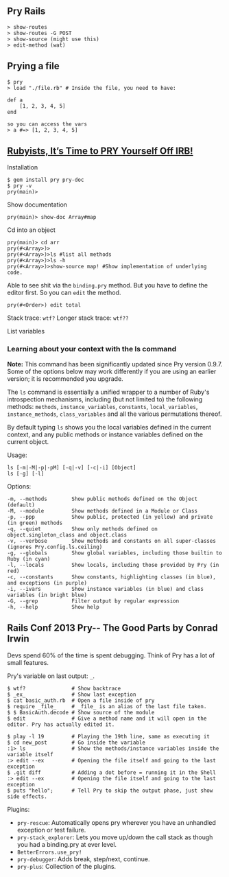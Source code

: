 
## Pry Rails

    > show-routes
    > show-routes -G POST
    > show-source (might use this)
    > edit-method (wat)

## Prying a file

    $ pry
    > load "./file.rb" # Inside the file, you need to have:

    def a
        [1, 2, 3, 4, 5]
    end

    so you can access the vars
    > a #=> [1, 2, 3, 4, 5]


## [Rubyists, It’s Time to PRY Yourself Off IRB!](http://www.sitepoint.com/rubyists-time-pry-irb/)

Installation

    $ gem install pry pry-doc
    $ pry -v
    pry(main)>

Show documentation

    pry(main)> show-doc Array#map

Cd into an object

    pry(main)> cd arr
    pry(#<Array>)>
    pry(#<Array>)>ls #list all methods
    pry(#<Array>)>ls -h
    pry(#<Array>)>show-source map! #Show implementation of underlying code.

Able to see shit via the `binding.pry` method. But you have to define the editor first. So you can `edit` the method.

    pry(#<Order>) edit total

Stack trace: `wtf?` Longer stack trace: `wtf??`

List variables

### Learning about your context with the ls command

**Note:** This command has been significantly updated since Pry version 0.9.7. Some of the options below may work differently if you are using an earlier version; it is recommended you upgrade.

The `ls` command is essentially a unified wrapper to a number of Ruby's introspection mechanisms, including (but not limited to) the following methods: `methods`, `instance_variables`, `constants`, `local_variables`, `instance_methods`, `class_variables` and all the various permutations thereof.

By default typing `ls` shows you the local variables defined in the current context, and any public methods or instance variables defined on the current object.

Usage:

    ls [-m|-M|-p|-pM] [-q|-v] [-c|-i] [Object]
    ls [-g] [-l]

Options:

    -m, --methods        Show public methods defined on the Object (default)
    -M, --module         Show methods defined in a Module or Class
    -p, --ppp            Show public, protected (in yellow) and private (in green) methods
    -q, --quiet          Show only methods defined on object.singleton_class and object.class
    -v, --verbose        Show methods and constants on all super-classes (ignores Pry.config.ls.ceiling)
    -g, --globals        Show global variables, including those builtin to Ruby (in cyan)
    -l, --locals         Show locals, including those provided by Pry (in red)
    -c, --constants      Show constants, highlighting classes (in blue), and exceptions (in purple)
    -i, --ivars          Show instance variables (in blue) and class variables (in bright blue)
    -G, --grep           Filter output by regular expression
    -h, --help           Show help

## Rails Conf 2013 Pry-- The Good Parts by Conrad Irwin

Devs spend 60% of the time is spent debugging. Think of Pry has a lot of small features.

Pry's variable on last output: `_`.

    $ wtf?               # Show backtrace
    $ _ex_               # Show last exception
    $ cat basic_auth.rb  # Open a file inside of pry
    $ require _file_     # _file_ is an alias of the last file taken.
    $ $ BasicAuth.decode # Show source of the module
    $ edit               # Give a method name and it will open in the editor. Pry has actually edited it.

    $ play -l 19         # Playing the 19th line, same as executing it
    $ cd new_post        # Go inside the variable
    :1> ls               # Show the methods/instance variables inside the variable itself
    :> edit --ex         # Opening the file itself and going to the last exception
    $ .git diff          # Adding a dot before = running it in the Shell
    :> edit --ex         # Opening the file itself and going to the last exception
    $ puts "hello";      # Tell Pry to skip the output phase, just show side effects.

Plugins:

- `pry-rescue`: Automatically opens pry wherever you have an unhandled exception or test failure.
- `pry-stack_explorer`: Lets you move up/down the call stack as though you had a binding.pry at ever level.
- `BetterErrors.use_pry!`
- `pry-debugger`: Adds break, step/next, continue.
- `pry-plus`: Collection of the plugins.

